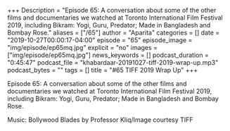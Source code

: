 +++
Description = "Episode 65: A conversation about some of the other films and documentaries we watched at Toronto International Film Festival 2019, including Bikram: Yogi, Guru, Predator; Made in Bangladesh and Bombay Rose."
aliases = ["/65"]
author = "Aparita"
categories = []
date = "2019-10-27T00:00:17-04:00"
episode = "65"
episode_image = "img/episode/ep65mq.jpg"
explicit = "no"
images = ["img/episode/ep65mq.jpg"]
news_keywords = []
podcast_duration = "0:45:47"
podcast_file = "khabardaar-20191027-tiff-2019-wrap-up.mp3"
podcast_bytes = ""
tags = []
title = "#65 TIFF 2019 Wrap Up"
+++

Episode 65: A conversation about some of the other films and documentaries we watched at Toronto International Film Festival 2019, including Bikram: Yogi, Guru, Predator; Made in Bangladesh and Bombay Rose.

Music: Bollywood Blades by Professor Kliq/Image courtesy TIFF
